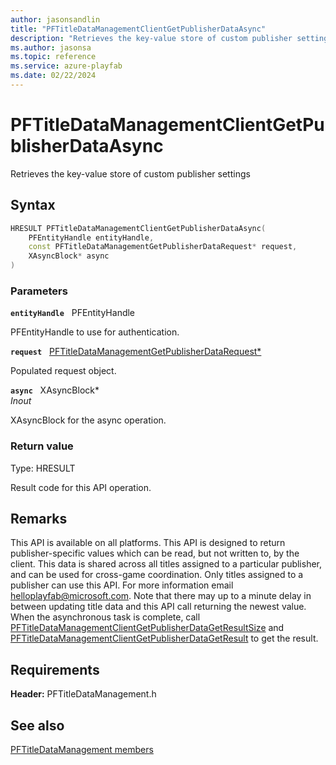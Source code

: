 ```yaml
---
author: jasonsandlin
title: "PFTitleDataManagementClientGetPublisherDataAsync"
description: "Retrieves the key-value store of custom publisher settings"
ms.author: jasonsa
ms.topic: reference
ms.service: azure-playfab
ms.date: 02/22/2024
---
```


# PFTitleDataManagementClientGetPublisherDataAsync  

Retrieves the key-value store of custom publisher settings  

## Syntax  
  
```cpp
HRESULT PFTitleDataManagementClientGetPublisherDataAsync(  
    PFEntityHandle entityHandle,  
    const PFTitleDataManagementGetPublisherDataRequest* request,  
    XAsyncBlock* async  
)  
```  
  
### Parameters  
  
**`entityHandle`** &nbsp; PFEntityHandle  
  
PFEntityHandle to use for authentication.  
  
**`request`** &nbsp; [PFTitleDataManagementGetPublisherDataRequest*](../../pftitledatamanagementtypes/structs/pftitledatamanagementgetpublisherdatarequest.md)  
  
Populated request object.  
  
**`async`** &nbsp; XAsyncBlock*  
*_Inout_*  
  
XAsyncBlock for the async operation.  
  
  
### Return value
Type: HRESULT
  
Result code for this API operation.
  
## Remarks  
  
This API is available on all platforms. This API is designed to return publisher-specific values which can be read, but not written to, by the client. This data is shared across all titles assigned to a particular publisher, and can be used for cross-game coordination. Only titles assigned to a publisher can use this API. For more information email helloplayfab@microsoft.com. Note that there may up to a minute delay in between updating title data and this API call returning the newest value. When the asynchronous task is complete, call [PFTitleDataManagementClientGetPublisherDataGetResultSize](pftitledatamanagementclientgetpublisherdatagetresultsize.md) and [PFTitleDataManagementClientGetPublisherDataGetResult](pftitledatamanagementclientgetpublisherdatagetresult.md) to get the result.
  
## Requirements  
  
**Header:** PFTitleDataManagement.h
  
## See also  
[PFTitleDataManagement members](../pftitledatamanagement_members.md)  

  
  
